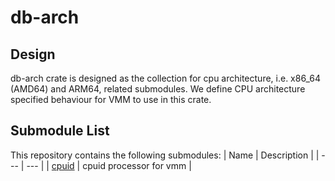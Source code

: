 # db-arch

## Design

db-arch crate is designed as the collection for cpu architecture, i.e. x86_64 (AMD64) and ARM64, related submodules. We define CPU architecture specified behaviour for VMM to use in this crate.

## Submodule List
This repository contains the following submodules:
| Name | Description |
| --- | --- |
| [cpuid](/crates/db-arch/src/x86/cpuid) | cpuid processor for vmm |